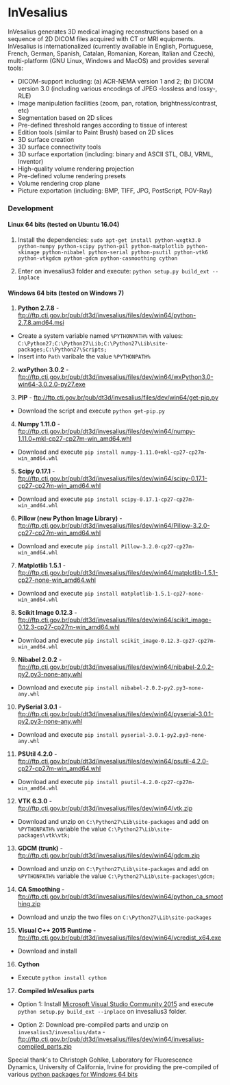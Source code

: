 # InVesalius

InVesalius generates 3D medical imaging reconstructions based on a sequence of 2D DICOM files acquired with CT or MRI equipments.  InVesalius is internationalized (currently available in English, Portuguese, French, German, Spanish, Catalan, Romanian, Korean, Italian and Czech), multi-platform (GNU Linux, Windows and MacOS) and provides several tools:
  * DICOM-support including: (a) ACR-NEMA version 1 and 2; (b) DICOM version 3.0 (including various encodings of JPEG -lossless and lossy-, RLE)
  * Image manipulation facilities (zoom, pan, rotation, brightness/contrast, etc)
  * Segmentation based on 2D slices
  * Pre-defined threshold ranges according to tissue of interest
  * Edition tools (similar to Paint Brush) based on 2D slices
  * 3D surface creation
  * 3D surface connectivity tools 
  * 3D surface exportation (including: binary and ASCII STL, OBJ, VRML, Inventor)
  * High-quality volume rendering projection
  * Pre-defined volume rendering presets
  * Volume rendering crop plane
  * Picture exportation (including: BMP, TIFF, JPG, PostScript, POV-Ray)

### Development

#### Linux 64 bits (tested on Ubuntu 16.04)

1) Install the dependencies: `sudo apt-get install python-wxgtk3.0 python-numpy python-scipy python-pil python-matplotlib python-skimage python-nibabel python-serial python-psutil python-vtk6 python-vtkgdcm python-gdcm python-casmoothing cython`

2) Enter on invesalius3 folder and execute: `python setup.py build_ext --inplace`

#### Windows 64 bits (tested on Windows 7)

1) **Python 2.7.8** - ftp://ftp.cti.gov.br/pub/dt3d/invesalius/files/dev/win64/python-2.7.8.amd64.msi

* Create a system variable named `%PYTHONPATH%` with values: `C:\Python27;C:\Python27\Lib;C:\Python27\Lib\site-packages;C:\Python27\Scripts;`
* Insert into `Path` varibale the value `%PYTHONPATH%`

2) **wxPython 3.0.2** - ftp://ftp.cti.gov.br/pub/dt3d/invesalius/files/dev/win64/wxPython3.0-win64-3.0.2.0-py27.exe

3) **PIP** - ftp://ftp.cti.gov.br/pub/dt3d/invesalius/files/dev/win64/get-pip.py
* Download the script and execute `python get-pip.py` 

4) **Numpy 1.11.0** - ftp://ftp.cti.gov.br/pub/dt3d/invesalius/files/dev/win64/numpy-1.11.0+mkl-cp27-cp27m-win_amd64.whl
* Download and execute `pip install numpy-1.11.0+mkl-cp27-cp27m-win_amd64.whl`

5) **Scipy 0.17.1** - ftp://ftp.cti.gov.br/pub/dt3d/invesalius/files/dev/win64/scipy-0.17.1-cp27-cp27m-win_amd64.whl
* Download and execute `pip install scipy-0.17.1-cp27-cp27m-win_amd64.whl`

6) **Pillow (new Python Image Library)** - ftp://ftp.cti.gov.br/pub/dt3d/invesalius/files/dev/win64/Pillow-3.2.0-cp27-cp27m-win_amd64.whl
* Download and execute `pip install Pillow-3.2.0-cp27-cp27m-win_amd64.whl`

7) **Matplotlib 1.5.1** - ftp://ftp.cti.gov.br/pub/dt3d/invesalius/files/dev/win64/matplotlib-1.5.1-cp27-none-win_amd64.whl
* Download and execute `pip install matplotlib-1.5.1-cp27-none-win_amd64.whl`

8) **Scikit Image 0.12.3** - ftp://ftp.cti.gov.br/pub/dt3d/invesalius/files/dev/win64/scikit_image-0.12.3-cp27-cp27m-win_amd64.whl 
* Download and execute `pip install scikit_image-0.12.3-cp27-cp27m-win_amd64.whl`

9) **Nibabel 2.0.2** - ftp://ftp.cti.gov.br/pub/dt3d/invesalius/files/dev/win64/nibabel-2.0.2-py2.py3-none-any.whl
* Download and execute `pip install nibabel-2.0.2-py2.py3-none-any.whl`

10) **PySerial 3.0.1** - ftp://ftp.cti.gov.br/pub/dt3d/invesalius/files/dev/win64/pyserial-3.0.1-py2.py3-none-any.whl
* Download and execute `pip install pyserial-3.0.1-py2.py3-none-any.whl`

11) **PSUtil 4.2.0** - ftp://ftp.cti.gov.br/pub/dt3d/invesalius/files/dev/win64/psutil-4.2.0-cp27-cp27m-win_amd64.whl
* Download and execute `pip install psutil-4.2.0-cp27-cp27m-win_amd64.whl`

12) **VTK 6.3.0** - ftp://ftp.cti.gov.br/pub/dt3d/invesalius/files/dev/win64/vtk.zip
* Download and unzip on `C:\Python27\Lib\site-packages` and add on `%PYTHONPATH%` variable the value `C:\Python27\Lib\site-packages\vtk\vtk;`

13) **GDCM (trunk)** - ftp://ftp.cti.gov.br/pub/dt3d/invesalius/files/dev/win64/gdcm.zip
* Download and unzip on `C:\Python27\Lib\site-packages` and add on `%PYTHONPATH%` variable the value `C:\Python27\Lib\site-packages\gdcm;`

14) **CA Smoothing** - ftp://ftp.cti.gov.br/pub/dt3d/invesalius/files/dev/win64/python_ca_smoothing.zip
* Download and unzip the two files on `C:\Python27\Lib\site-packages`

15) **Visual C++ 2015 Runtime** - ftp://ftp.cti.gov.br/pub/dt3d/invesalius/files/dev/win64/vcredist_x64.exe
* Download and install

16) **Cython**
* Execute `python install cython`

17) **Compiled InVesalius parts**

* Option 1: Install [Microsoft Visual Studio Community 2015](https://www.visualstudio.com/pt-br/downloads/download-visual-studio-vs.aspx) and execute `python setup.py build_ext --inplace` on invesalius3 folder.

* Option 2: Download pre-compiled parts and unzip on `invesalius3/invesalius/data` - ftp://ftp.cti.gov.br/pub/dt3d/invesalius/files/dev/win64/invesalius-compiled_parts.zip


Special thank's to Christoph Gohlke, Laboratory for Fluorescence Dynamics, University of California, Irvine for providing the pre-compiled of various [python packages for Windows 64 bits](http://www.lfd.uci.edu/~gohlke/pythonlibs/)
